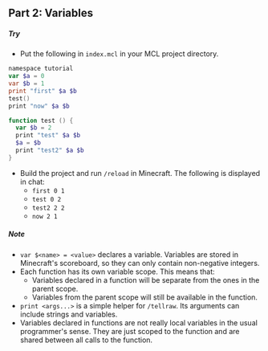 
## Part 2: Variables

##### Try

* Put the following in `index.mcl` in your MCL project directory.
````powershell
namespace tutorial
var $a = 0
var $b = 1
print "first" $a $b
test()
print "now" $a $b

function test () {
  var $b = 2
  print "test" $a $b
  $a = $b
  print "test2" $a $b
}

````
* Build the project and run `/reload` in Minecraft. The following is displayed in chat:
  * `first 0 1`
  * `test 0 2`
  * `test2 2 2`
  * `now 2 1`
  
##### Note

* `var $<name> = <value>` declares a variable. Variables are stored in Minecraft's scoreboard, so they can only contain non-negative integers. 
* Each function has its own variable scope. This means that:
  * Variables declared in a function will be separate from the ones in the parent scope.
  * Variables from the parent scope will still be available in the function.
* `print <args...>` is a simple helper for `/tellraw`. Its arguments can include strings and variables.
* Variables declared in functions are not really local variables in the usual programmer's sense. They are just scoped to the function and are shared between all calls to the function. 
  